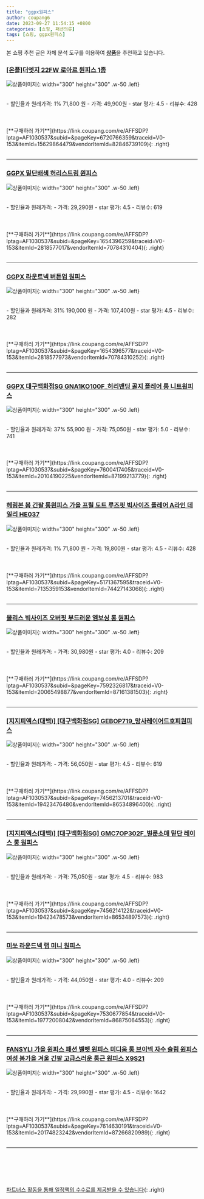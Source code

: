 ```yaml
---
title: "ggpx원피스"
author: coupang6
date: 2023-09-27 11:54:15 +0800
categories: [쇼핑, 패션의류]
tags: [쇼핑, ggpx원피스]
---
```


본 쇼핑 추천 글은 자체 분석 도구를 이용하여 [**상품**](https://link.coupang.com/a/bao1ui)을 추천하고 있습니다.

### [[온플]더엣지 22FW 로아르 원피스 1종](https://link.coupang.com/re/AFFSDP?lptag=AF1030537&subid=&pageKey=6720766359&traceid=V0-153&itemId=15629864479&vendorItemId=82846739109)

![상품이미지](https://thumbnail7.coupangcdn.com/thumbnails/remote/230x230ex/image/vendor_inventory/f90e/ce36a4382caf6074b4d85ef971666f24d43f7919b3da47cd47394e493ca9.jpg){: width="300" height="300" .w-50 .left}


<br>
- 할인율과 원래가격: 1%  71,800   원
- 가격: 49,900원
- star 평가: 4.5
- 리뷰수: 428
<br>
<br>
<br>
<br>
[**구매하러 가기**](https://link.coupang.com/re/AFFSDP?lptag=AF1030537&subid=&pageKey=6720766359&traceid=V0-153&itemId=15629864479&vendorItemId=82846739109){: .right}
<br>
<br>

---

### [GGPX 밑단배색 허리스트링 원피스](https://link.coupang.com/re/AFFSDP?lptag=AF1030537&subid=&pageKey=1654396259&traceid=V0-153&itemId=2818577017&vendorItemId=70784310404)

![상품이미지](https://thumbnail6.coupangcdn.com/thumbnails/remote/230x230ex/image/retail/images/2020/05/20/16/4/86be3ec5-bc5b-4e2c-a719-f574a34a743c.jpg){: width="300" height="300" .w-50 .left}


<br>
- 할인율과 원래가격: 
- 가격: 29,290원
- star 평가: 4.5
- 리뷰수: 619
<br>
<br>
<br>
<br>
[**구매하러 가기**](https://link.coupang.com/re/AFFSDP?lptag=AF1030537&subid=&pageKey=1654396259&traceid=V0-153&itemId=2818577017&vendorItemId=70784310404){: .right}
<br>
<br>

---

### [GGPX 라운트넥 버튼업 원피스](https://link.coupang.com/re/AFFSDP?lptag=AF1030537&subid=&pageKey=1654396577&traceid=V0-153&itemId=2818577973&vendorItemId=70784310252)

![상품이미지](https://thumbnail8.coupangcdn.com/thumbnails/remote/230x230ex/image/retail/images/2020/05/20/16/8/1001ad60-92c5-4b3d-ae90-2a84960d8494.jpg){: width="300" height="300" .w-50 .left}


<br>
- 할인율과 원래가격: 31%  190,000   원
- 가격: 107,400원
- star 평가: 4.5
- 리뷰수: 282
<br>
<br>
<br>
<br>
[**구매하러 가기**](https://link.coupang.com/re/AFFSDP?lptag=AF1030537&subid=&pageKey=1654396577&traceid=V0-153&itemId=2818577973&vendorItemId=70784310252){: .right}
<br>
<br>

---

### [GGPX 대구백화점SG GNA1KO100F_허리밴딩 골지 플레어 롱 니트원피스](https://link.coupang.com/re/AFFSDP?lptag=AF1030537&subid=&pageKey=7600417405&traceid=V0-153&itemId=20104190225&vendorItemId=87199213779)

![상품이미지](https://thumbnail8.coupangcdn.com/thumbnails/remote/230x230ex/image/vendor_inventory/4ffe/b0742bb47168e306090c33b1ac0faed860202ed899695ddd865fd9f11388.jpg){: width="300" height="300" .w-50 .left}


<br>
- 할인율과 원래가격: 37%  55,900   원
- 가격: 75,050원
- star 평가: 5.0
- 리뷰수: 741
<br>
<br>
<br>
<br>
[**구매하러 가기**](https://link.coupang.com/re/AFFSDP?lptag=AF1030537&subid=&pageKey=7600417405&traceid=V0-153&itemId=20104190225&vendorItemId=87199213779){: .right}
<br>
<br>

---

### [헤링본 봄 긴팔 롱원피스 가을 프릴 도트 루즈핏 빅사이즈 플레어 A라인 데일리 HE037](https://link.coupang.com/re/AFFSDP?lptag=AF1030537&subid=&pageKey=5171367595&traceid=V0-153&itemId=7135359153&vendorItemId=74427143068)

![상품이미지](https://thumbnail7.coupangcdn.com/thumbnails/remote/230x230ex/image/vendor_inventory/0c6e/c82db1a10b63078c2b1261eb411a7c282caa22eb8b2f2232be8dc69b2583.jpg){: width="300" height="300" .w-50 .left}


<br>
- 할인율과 원래가격: 1%  71,800   원
- 가격: 19,800원
- star 평가: 4.5
- 리뷰수: 428
<br>
<br>
<br>
<br>
[**구매하러 가기**](https://link.coupang.com/re/AFFSDP?lptag=AF1030537&subid=&pageKey=5171367595&traceid=V0-153&itemId=7135359153&vendorItemId=74427143068){: .right}
<br>
<br>

---

### [몰리스 빅사이즈 오버핏 부드러운 엠보싱 롱 원피스](https://link.coupang.com/re/AFFSDP?lptag=AF1030537&subid=&pageKey=7592326817&traceid=V0-153&itemId=20065498877&vendorItemId=87161381503)

![상품이미지](https://thumbnail8.coupangcdn.com/thumbnails/remote/230x230ex/image/vendor_inventory/a827/f31aa972017452b6d1799260be5736c144ce8326b12033db9e2167aab96d.jpg){: width="300" height="300" .w-50 .left}


<br>
- 할인율과 원래가격: 
- 가격: 30,980원
- star 평가: 4.0
- 리뷰수: 209
<br>
<br>
<br>
<br>
[**구매하러 가기**](https://link.coupang.com/re/AFFSDP?lptag=AF1030537&subid=&pageKey=7592326817&traceid=V0-153&itemId=20065498877&vendorItemId=87161381503){: .right}
<br>
<br>

---

### [[지지피엑스(대백)] [대구백화점SG] GEBOP719_망사레이어드호피원피스](https://link.coupang.com/re/AFFSDP?lptag=AF1030537&subid=&pageKey=7456213701&traceid=V0-153&itemId=19423476480&vendorItemId=86534896400)

![상품이미지](https://thumbnail6.coupangcdn.com/thumbnails/remote/230x230ex/image/vendor_inventory/6b2b/4681acdd259d9650d83b492d6cf5bd8d958e5259b5e0513cc921661eb190.jpg){: width="300" height="300" .w-50 .left}


<br>
- 할인율과 원래가격: 
- 가격: 56,050원
- star 평가: 4.5
- 리뷰수: 619
<br>
<br>
<br>
<br>
[**구매하러 가기**](https://link.coupang.com/re/AFFSDP?lptag=AF1030537&subid=&pageKey=7456213701&traceid=V0-153&itemId=19423476480&vendorItemId=86534896400){: .right}
<br>
<br>

---

### [[지지피엑스(대백)] [대구백화점SG] GMC7OP302F_벌룬소매 밑단 레이스 롱 원피스](https://link.coupang.com/re/AFFSDP?lptag=AF1030537&subid=&pageKey=7456214122&traceid=V0-153&itemId=19423478573&vendorItemId=86534897573)

![상품이미지](https://thumbnail7.coupangcdn.com/thumbnails/remote/230x230ex/image/vendor_inventory/295f/d6eb0a0c8182cd856f8e316aace0b0a9c9aff2b3a1cd43905aaafa8f8860.jpg){: width="300" height="300" .w-50 .left}


<br>
- 할인율과 원래가격: 
- 가격: 75,050원
- star 평가: 4.5
- 리뷰수: 983
<br>
<br>
<br>
<br>
[**구매하러 가기**](https://link.coupang.com/re/AFFSDP?lptag=AF1030537&subid=&pageKey=7456214122&traceid=V0-153&itemId=19423478573&vendorItemId=86534897573){: .right}
<br>
<br>

---

### [미쏘 라운드넥 랩 미니 원피스](https://link.coupang.com/re/AFFSDP?lptag=AF1030537&subid=&pageKey=7530677854&traceid=V0-153&itemId=19772008042&vendorItemId=86875064553)

![상품이미지](https://thumbnail10.coupangcdn.com/thumbnails/remote/230x230ex/image/rs_quotation_api/qcj7z7po/9e769edc38bd4193854cf0ace388f6f6.jpg){: width="300" height="300" .w-50 .left}


<br>
- 할인율과 원래가격: 
- 가격: 44,050원
- star 평가: 4.0
- 리뷰수: 209
<br>
<br>
<br>
<br>
[**구매하러 가기**](https://link.coupang.com/re/AFFSDP?lptag=AF1030537&subid=&pageKey=7530677854&traceid=V0-153&itemId=19772008042&vendorItemId=86875064553){: .right}
<br>
<br>

---

### [FANSYLI 가을 원피스 패션 벨벳 원피스 미디움 롱 브이넥 자수 슬림 원피스 여성 봄가을 겨울 긴팔 고급스러운 통근 원피스 X9S21](https://link.coupang.com/re/AFFSDP?lptag=AF1030537&subid=&pageKey=7614630191&traceid=V0-153&itemId=20174823242&vendorItemId=87266820989)

![상품이미지](https://thumbnail10.coupangcdn.com/thumbnails/remote/230x230ex/image/vendor_inventory/d500/34f99d30156648ffe4ec99db11bc5c04504f15988fa80c5e711ac420b03c.jpg){: width="300" height="300" .w-50 .left}


<br>
- 할인율과 원래가격: 
- 가격: 29,990원
- star 평가: 4.5
- 리뷰수: 1642
<br>
<br>
<br>
<br>
[**구매하러 가기**](https://link.coupang.com/re/AFFSDP?lptag=AF1030537&subid=&pageKey=7614630191&traceid=V0-153&itemId=20174823242&vendorItemId=87266820989){: .right}
<br>
<br>

---
<br><br><br><br><br> [파트너스 활동을 통해 일정액의 수수료를 제공받을 수 있습니다](https://link.coupang.com/a/bao1ui){: .right}